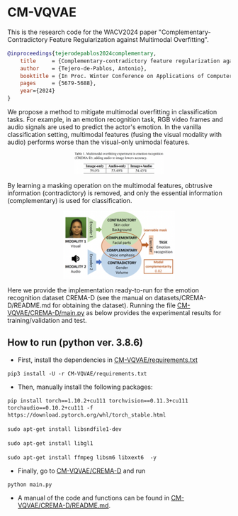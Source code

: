 # CM-VQVAE

This is the research code for the WACV2024 paper "Complementary-Contradictory Feature Regularization against Multimodal Overfitting".

```bibtex
@inproceedings{tejerodepablos2024complementary,
    title     = {Complementary-contradictory feature regularization against multimodal overfitting},
    author    = {Tejero-de-Pablos, Antonio},
    booktitle = {In Proc. Winter Conference on Applications of Computer Vision},
    pages     = {5679-5688},
    year={2024}
}
```

We propose a method to mitigate multimodal overfitting in classification tasks. For example, in an emotion recognition task, RGB video frames and audio signals are used to predict the actor's emotion. In the vanilla classification setting, multimodal features (fusing the visual modality with audio) performs worse than the visual-only unimodal features.

<p align="center">
  <img src="overfitting.png" alt="Example of multimodal overfitting" width="40%" height="auto">
</p>

By learning a masking operation on the multimodal features, obtrusive information (contradictory) is removed, and only the essential information (complementary) is used for classification.

<p align="center">
  <img src="overview.png" alt="Overview of our CM-VQVAE" width="50%" height="auto">
</p>

Here we provide the implementation ready-to-run for the emotion recognition dataset CREMA-D (see the manual on datasets/CREMA-D/README.md for obtaining the dataset). Running the file [CM-VQVAE/CREMA-D/main.py](CM-VQVAE/CREMA-D/main.py) as below provides the experimental results for training/validation and test.

## How to run (python ver. 3.8.6)

[comment]: <> (Now we have confirmed that the codebase works in our in-house runtime, and we will soon add the usage on other platforms.)

- First, install the dependencies in [CM-VQVAE/requirements.txt](CM-VQVAE/requirements.txt)

~~~
pip3 install -U -r CM-VQVAE/requirements.txt
~~~

- Then, manually install the following packages:

~~~
pip install torch==1.10.2+cu111 torchvision==0.11.3+cu111 torchaudio==0.10.2+cu111 -f https://download.pytorch.org/whl/torch_stable.html

sudo apt-get install libsndfile1-dev

sudo apt-get install libgl1

sudo apt-get install ffmpeg libsm6 libxext6  -y
~~~

- Finally, go to [CM-VQVAE/CREMA-D](CM-VQVAE/CREMA-D) and run

~~~
python main.py
~~~

- A manual of the code and functions can be found in [CM-VQVAE/CREMA-D/README.md](CM-VQVAE/CREMA-D/README.md).
